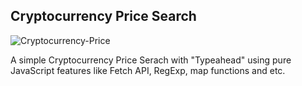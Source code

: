 ## Cryptocurrency Price Search

![Cryptocurrency-Price](https://raw.githubusercontent.com/amirhosseinrahmati/cryptocurrency-price/master/images/cryptocurrency-price.gif)

A simple Cryptocurrency Price Serach with "Typeahead" using pure JavaScript features like Fetch API, RegExp, map functions and etc.